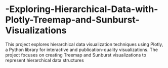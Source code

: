 # -Exploring-Hierarchical-Data-with-Plotly-Treemap-and-Sunburst-Visualizations
This project explores hierarchical data visualization techniques using Plotly, a Python library for interactive and publication-quality visualizations. The project focuses on creating Treemap and Sunburst visualizations to represent hierarchical data structures
